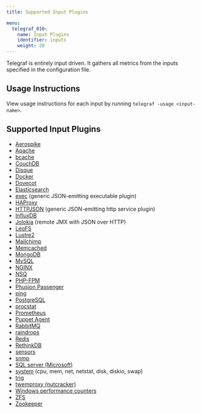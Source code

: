 ```yaml
---
title: Supported Input Plugins

menu:
  telegraf_010:
    name: Input Plugins
    identifier: inputs
    weight: 20
---
```


Telegraf is entirely input driven. It gathers all metrics from the inputs specified in the configuration file.

## Usage Instructions

View usage instructions for each input by running `telegraf -usage <input-name>`.

## Supported Input Plugins

* [Aerospike](https://github.com/influxdata/telegraf/tree/master/plugins/inputs/aerospike)
* [Apache](https://github.com/influxdata/telegraf/tree/master/plugins/inputs/apache)
* [bcache](https://github.com/influxdata/telegraf/tree/master/plugins/inputs/bcache)
* [CouchDB](https://github.com/influxdata/telegraf/tree/master/plugins/inputs/couchdb)
* [Disque](https://github.com/influxdata/telegraf/tree/master/plugins/inputs/disque)
* [Docker](https://github.com/influxdata/telegraf/tree/master/plugins/inputs/docker)
* [Dovecot](https://github.com/influxdata/telegraf/tree/master/plugins/inputs/dovecot)
* [Elasticsearch](https://github.com/influxdata/telegraf/tree/master/plugins/inputs/elasticsearch)
* [exec](https://github.com/influxdata/telegraf/tree/master/plugins/inputs/exec) (generic JSON-emitting executable plugin)
* [HAProxy](https://github.com/influxdata/telegraf/tree/master/plugins/inputs/haproxy)
* [HTTPJSON](https://github.com/influxdata/telegraf/tree/master/plugins/inputs/httpjson) (generic JSON-emitting http service plugin)
* [InfluxDB](https://github.com/influxdata/telegraf/tree/master/plugins/inputs/influxdb)
* [Jolokia](https://github.com/influxdata/telegraf/tree/master/plugins/inputs/jolokia) (remote JMX with JSON over HTTP)
* [LeoFS](https://github.com/influxdata/telegraf/tree/master/plugins/inputs/leofs)
* [Lustre2](https://github.com/influxdata/telegraf/tree/master/plugins/inputs/lustre2)
* [Mailchimp](https://github.com/influxdata/telegraf/tree/master/plugins/inputs/mailchimp)
* [Memcached](https://github.com/influxdata/telegraf/tree/master/plugins/inputs/memcached)
* [MongoDB](https://github.com/influxdata/telegraf/tree/master/plugins/inputs/mongodb)
* [MySQL](https://github.com/influxdata/telegraf/tree/master/plugins/inputs/mysql)
* [NGINX](https://github.com/influxdata/telegraf/tree/master/plugins/inputs/nginx)
* [NSQ](https://github.com/influxdata/telegraf/tree/master/plugins/inputs/nsq)
* [PHP-FPM](https://github.com/influxdata/telegraf/tree/master/plugins/inputs/phpfpm)
* [Phusion Passenger](https://github.com/influxdata/telegraf/tree/master/plugins/inputs/passenger)
* [ping](https://github.com/influxdata/telegraf/tree/master/plugins/inputs/ping)
* [PostgreSQL](https://github.com/influxdata/telegraf/tree/master/plugins/inputs/postgresql)
* [procstat](https://github.com/influxdata/telegraf/tree/master/plugins/inputs/procstat)
* [Prometheus](https://github.com/influxdata/telegraf/tree/master/plugins/inputs/prometheus)
* [Puppet Agent](https://github.com/influxdata/telegraf/tree/master/plugins/inputs/puppetagent)
* [RabbitMQ](https://github.com/influxdata/telegraf/tree/master/plugins/inputs/rabbitmq)
* [raindrops](https://github.com/influxdata/telegraf/tree/master/plugins/inputs/raindrops)
* [Redis](https://github.com/influxdata/telegraf/tree/master/plugins/inputs/redis)
* [RethinkDB](https://github.com/influxdata/telegraf/tree/master/plugins/inputs/rethinkdb)
* [sensors](https://github.com/influxdata/telegraf/tree/master/plugins/inputs/sensors)
* [snmp](https://github.com/influxdata/telegraf/tree/master/plugins/inputs/snmp)
* [SQL server (Microsoft)](https://github.com/influxdata/telegraf/tree/master/plugins/inputs/sqlserver)
* [system](https://github.com/influxdata/telegraf/tree/master/plugins/inputs/system) (cpu, mem, net, netstat, disk, diskio, swap)
* [trig](https://github.com/influxdata/telegraf/tree/master/plugins/inputs/trig)
* [twemproxy (nutcracker)](https://github.com/influxdata/telegraf/tree/master/plugins/inputs/twemproxy)
* [Windows performance counters](https://github.com/influxdata/telegraf/tree/master/plugins/inputs/win_perf_counters)
* [ZFS](https://github.com/influxdata/telegraf/tree/master/plugins/inputs/zfs)
* [Zookeeper](https://github.com/influxdata/telegraf/tree/master/plugins/inputs/zookeeper)
